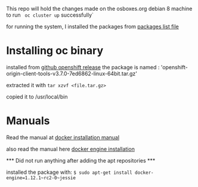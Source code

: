 This repo will hold the changes made on the osboxes.org debian 8 machine to run ` oc cluster up` successfully`

for running the system, I installed the packages from [packages list file](./installed-packages.txt)

# Installing oc binary
installed from [github openshift release](https://github.com/openshift/origin/releases/tag/v3.7.0)
the package is named : 'openshift-origin-client-tools-v3.7.0-7ed6862-linux-64bit.tar.gz' 

extracted it with `tar xzvf <file.tar.gz>`

copied it to /usr/local/bin

# Manuals
Read the manual at [docker installation manual](https://docs.docker.com/install/linux/docker-ce/debian/#set-up-the-repository)

also read the manual here [docker engine installation](https://www.hiroom2.com/2017/06/26/debian-9-install-docker-engine/)

*** Did not run anything after adding the apt repositories ***

installed the package with:
`$ sudo apt-get install docker-engine=1.12.1~rc2-0~jessie`


